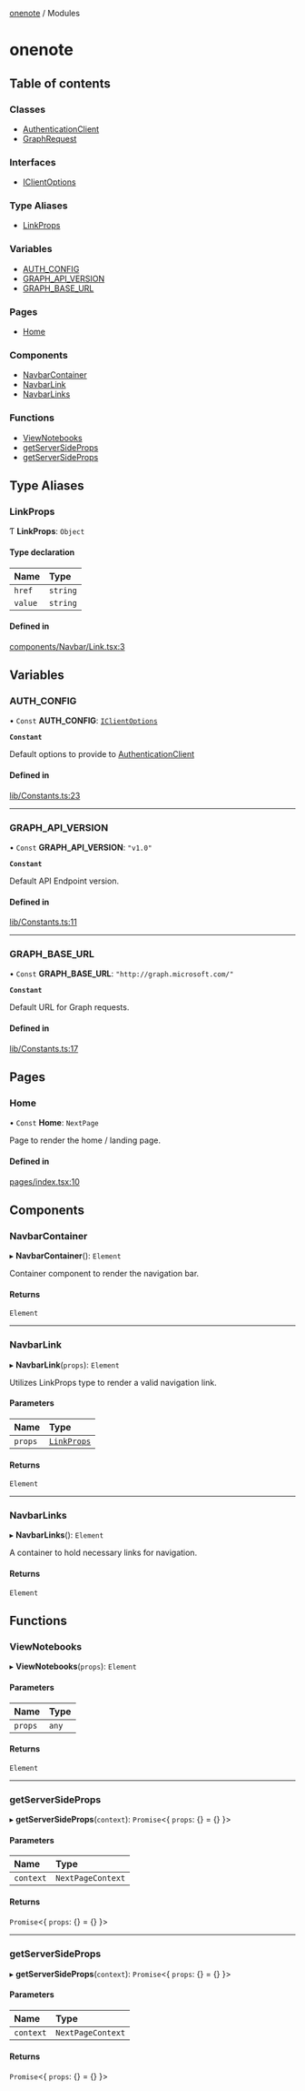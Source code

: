 [onenote](README.md) / Modules

# onenote

## Table of contents

### Classes

- [AuthenticationClient](classes/AuthenticationClient.md)
- [GraphRequest](classes/GraphRequest.md)

### Interfaces

- [IClientOptions](interfaces/IClientOptions.md)

### Type Aliases

- [LinkProps](modules.md#linkprops)

### Variables

- [AUTH\_CONFIG](modules.md#auth_config)
- [GRAPH\_API\_VERSION](modules.md#graph_api_version)
- [GRAPH\_BASE\_URL](modules.md#graph_base_url)

### Pages

- [Home](modules.md#home)

### Components

- [NavbarContainer](modules.md#navbarcontainer)
- [NavbarLink](modules.md#navbarlink)
- [NavbarLinks](modules.md#navbarlinks)

### Functions

- [ViewNotebooks](modules.md#viewnotebooks)
- [getServerSideProps](modules.md#getserversideprops)
- [getServerSideProps](modules.md#getserversideprops-1)

## Type Aliases

### LinkProps

Ƭ **LinkProps**: `Object`

#### Type declaration

| Name | Type |
| :------ | :------ |
| `href` | `string` |
| `value` | `string` |

#### Defined in

[components/Navbar/Link.tsx:3](https://gitlab.com/ennovar1/OneNote/-/blob/9ecd859/components/Navbar/Link.tsx#L3)

## Variables

### AUTH\_CONFIG

• `Const` **AUTH\_CONFIG**: [`IClientOptions`](interfaces/IClientOptions.md)

**`Constant`**

Default options to provide to [AuthenticationClient](classes/AuthenticationClient.md)

#### Defined in

[lib/Constants.ts:23](https://gitlab.com/ennovar1/OneNote/-/blob/9ecd859/lib/Constants.ts#L23)

___

### GRAPH\_API\_VERSION

• `Const` **GRAPH\_API\_VERSION**: ``"v1.0"``

**`Constant`**

Default API Endpoint version.

#### Defined in

[lib/Constants.ts:11](https://gitlab.com/ennovar1/OneNote/-/blob/9ecd859/lib/Constants.ts#L11)

___

### GRAPH\_BASE\_URL

• `Const` **GRAPH\_BASE\_URL**: ``"http://graph.microsoft.com/"``

**`Constant`**

Default URL for Graph requests.

#### Defined in

[lib/Constants.ts:17](https://gitlab.com/ennovar1/OneNote/-/blob/9ecd859/lib/Constants.ts#L17)

## Pages

### Home

• `Const` **Home**: `NextPage`

Page to render the home / landing page.

#### Defined in

[pages/index.tsx:10](https://gitlab.com/ennovar1/OneNote/-/blob/9ecd859/pages/index.tsx#L10)

## Components

### NavbarContainer

▸ **NavbarContainer**(): `Element`

Container component to render the navigation bar.

#### Returns

`Element`

___

### NavbarLink

▸ **NavbarLink**(`props`): `Element`

Utilizes LinkProps type to render a valid navigation link.

#### Parameters

| Name | Type |
| :------ | :------ |
| `props` | [`LinkProps`](modules.md#linkprops) |

#### Returns

`Element`

___

### NavbarLinks

▸ **NavbarLinks**(): `Element`

A container to hold necessary links for navigation.

#### Returns

`Element`

## Functions

### ViewNotebooks

▸ **ViewNotebooks**(`props`): `Element`

#### Parameters

| Name | Type |
| :------ | :------ |
| `props` | `any` |

#### Returns

`Element`

___

### getServerSideProps

▸ **getServerSideProps**(`context`): `Promise`<{ `props`: {} = {} }\>

#### Parameters

| Name | Type |
| :------ | :------ |
| `context` | `NextPageContext` |

#### Returns

`Promise`<{ `props`: {} = {} }\>

___

### getServerSideProps

▸ **getServerSideProps**(`context`): `Promise`<{ `props`: {} = {} }\>

#### Parameters

| Name | Type |
| :------ | :------ |
| `context` | `NextPageContext` |

#### Returns

`Promise`<{ `props`: {} = {} }\>
